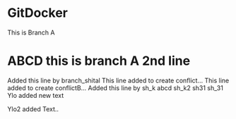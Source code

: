 # GitDocker
This is Branch A

ABCD
this is branch A 2nd line
=======
Added this line by branch_shital
This line added to create conflict...
This line added to create conflictB...
Added this line by sh_k
abcd
sh_k2
sh31
sh_31
Ylo added new text

Ylo2 added Text..

